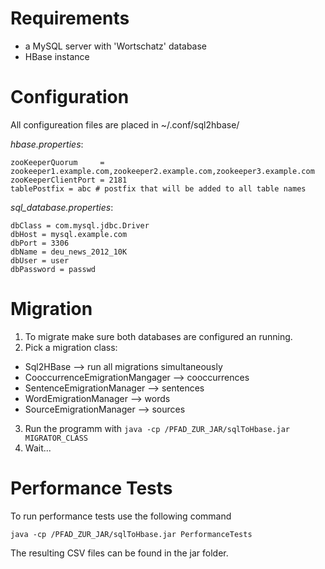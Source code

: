 # Requirements

- a MySQL server with 'Wortschatz' database
- HBase instance

# Configuration

All configureation files are placed in ~/.conf/sql2hbase/

*hbase.properties*:
```
zooKeeperQuorum     = zookeeper1.example.com,zookeeper2.example.com,zookeeper3.example.com
zooKeeperClientPort = 2181
tablePostfix = abc # postfix that will be added to all table names
```

*sql_database.properties*:
```
dbClass = com.mysql.jdbc.Driver
dbHost = mysql.example.com
dbPort = 3306
dbName = deu_news_2012_10K
dbUser = user
dbPassword = passwd
```

# Migration

1. To migrate make sure both databases are configured an running.
2. Pick a migration class:
  - Sql2HBase --> run all migrations simultaneously
  - CooccurrenceEmigrationMangager --> cooccurrences
  - SentenceEmigrationManager --> sentences
  - WordEmigrationManager --> words
  - SourceEmigrationManager --> sources
3. Run the programm with `java -cp /PFAD_ZUR_JAR/sqlToHbase.jar MIGRATOR_CLASS`
4. Wait...

# Performance Tests

To run performance tests use the following command

`java -cp /PFAD_ZUR_JAR/sqlToHbase.jar PerformanceTests`

The resulting CSV files can be found in the jar folder.
